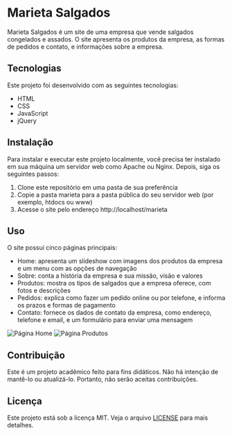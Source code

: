 # Marieta Salgados

Marieta Salgados é um site de uma empresa que vende salgados congelados e assados. O site apresenta os produtos da empresa, as formas de pedidos e contato, e informações sobre a empresa.

## Tecnologias

Este projeto foi desenvolvido com as seguintes tecnologias:

- HTML
- CSS
- JavaScript
- jQuery

## Instalação

Para instalar e executar este projeto localmente, você precisa ter instalado em sua máquina um servidor web como Apache ou Nginx. Depois, siga os seguintes passos:

1. Clone este repositório em uma pasta de sua preferência
2. Copie a pasta marieta para a pasta pública do seu servidor web (por exemplo, htdocs ou www)
3. Acesse o site pelo endereço http://localhost/marieta

## Uso

O site possui cinco páginas principais:

- Home: apresenta um slideshow com imagens dos produtos da empresa e um menu com as opções de navegação
- Sobre: conta a história da empresa e sua missão, visão e valores
- Produtos: mostra os tipos de salgados que a empresa oferece, com fotos e descrições
- Pedidos: explica como fazer um pedido online ou por telefone, e informa os prazos e formas de pagamento
- Contato: fornece os dados de contato da empresa, como endereço, telefone e email, e um formulário para enviar uma mensagem

![Página Home](home.png)
![Página Produtos](produtos.png)

## Contribuição

Este é um projeto acadêmico feito para fins didáticos. Não há intenção de mantê-lo ou atualizá-lo. Portanto, não serão aceitas contribuições.

## Licença

Este projeto está sob a licença MIT. Veja o arquivo [LICENSE](LICENSE) para mais detalhes.
